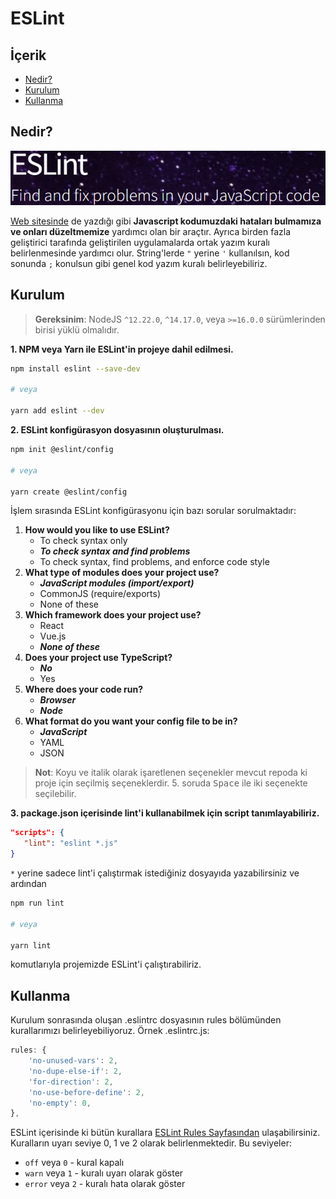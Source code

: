 # ESLint

## İçerik

- [Nedir?](#nedir)
- [Kurulum](#kurulum)
- [Kullanma](#kullanma)

## Nedir?

![ESLint Web Site](./images/1.png)

[Web sitesinde](https://eslint.org/) de yazdığı gibi **Javascript kodumuzdaki hataları bulmamıza ve onları düzeltmemize** yardımcı olan bir araçtır. Ayrıca birden fazla geliştirici tarafında geliştirilen uygulamalarda ortak yazım kuralı belirlenmesinde yardımcı olur. String'lerde `"` yerine `'` kullanılsın, kod sonunda `;` konulsun gibi genel kod yazım kuralı belirleyebiliriz.

## Kurulum

> **Gereksinim**: NodeJS `^12.22.0`, `^14.17.0`, veya `>=16.0.0` sürümlerinden birisi yüklü olmalıdır.

**1. NPM veya Yarn ile ESLint'in projeye dahil edilmesi.**

```bash
npm install eslint --save-dev

# veya

yarn add eslint --dev
```

**2. ESLint konfigürasyon dosyasının oluşturulması.**

```bash
npm init @eslint/config

# veya

yarn create @eslint/config
```

İşlem sırasında ESLint konfigürasyonu için bazı sorular sorulmaktadır:

1.  **How would you like to use ESLint?**
    - To check syntax only
    - **_To check syntax and find problems_**
    - To check syntax, find problems, and enforce code style
2.  **What type of modules does your project use?**
    - **_JavaScript modules (import/export)_**
    - CommonJS (require/exports)
    - None of these
3.  **Which framework does your project use?**
    - React
    - Vue.js
    - **_None of these_**
4.  **Does your project use TypeScript?**
    - **_No_**
    - Yes
5.  **Where does your code run?**
    - **_Browser_**
    - **_Node_**
6.  **What format do you want your config file to be in?**
    - **_JavaScript_**
    - YAML
    - JSON

> **Not**: Koyu ve italik olarak işaretlenen seçenekler mevcut repoda ki proje için seçilmiş seçeneklerdir. 5. soruda <kbd>Space</kbd> ile iki seçenekte seçilebilir.

**3. package.json içerisinde lint'i kullanabilmek için script tanımlayabiliriz.**

```json
"scripts": {
   "lint": "eslint *.js"
}
```

`*` yerine sadece lint'i çalıştırmak istediğiniz dosyayıda yazabilirsiniz ve ardından

```bash
npm run lint

# veya

yarn lint
```

komutlarıyla projemizde ESLint'i çalıştırabiliriz.

## Kullanma

Kurulum sonrasında oluşan .eslintrc dosyasının rules bölümünden kurallarımızı belirleyebiliyoruz. Örnek .eslintrc.js:

```javascript
rules: {
    'no-unused-vars': 2,
    'no-dupe-else-if': 2,
    'for-direction': 2,
    'no-use-before-define': 2,
    'no-empty': 0,
},
```

ESLint içerisinde ki bütün kurallara [ESLint Rules Sayfasından](https://eslint.org/docs/rules/) ulaşabilirsiniz.
Kuralların uyarı seviye 0, 1 ve 2 olarak belirlenmektedir. Bu seviyeler:

- `off` veya `0` - kural kapalı
- `warn` veya `1` - kuralı uyarı olarak göster
- `error` veya `2` - kuralı hata olarak göster
